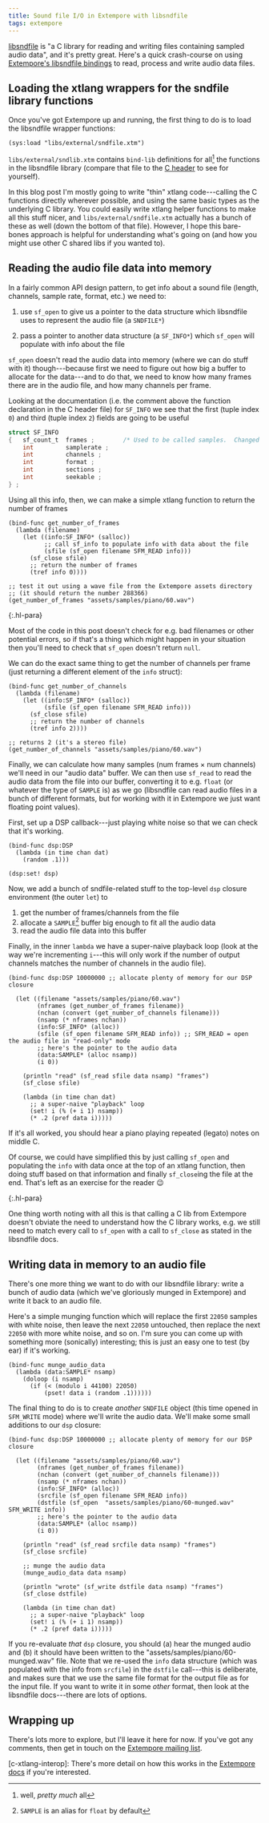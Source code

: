 ```yaml
---
title: Sound file I/O in Extempore with libsndfile
tags: extempore
---
```


[libsndfile](https://github.com/erikd/libsndfile/) is "a C library for reading
and writing files containing sampled audio data", and it's pretty great. Here's
a quick crash-course on using
[Extempore's libsndfile bindings](https://github.com/digego/extempore/blob/master/libs/external/sndfile.xtm)
to read, process and write audio data files.

## Loading the xtlang wrappers for the sndfile library functions

Once you've got Extempore up and running, the first thing to do is to load the
libsndfile wrapper functions:

```xtlang
(sys:load "libs/external/sndfile.xtm")
```

`libs/external/sndlib.xtm` contains `bind-lib` definitions for all[^pm-all] the
functions in the libsndfile library (compare that file to the
[C header](https://github.com/erikd/libsndfile/blob/master/src/sndfile.h.in) to
see for yourself).

[^pm-all]: well, _pretty much_ all

In this blog post I'm mostly going to write "thin" xtlang code---calling the C
functions directly wherever possible, and using the same basic types as the
underlying C library. You could easily write xtlang helper functions to make all
this stuff nicer, and `libs/external/sndfile.xtm` actually has a bunch of these
as well (down the bottom of that file). However, I hope this bare-bones approach
is helpful for understanding what's going on (and how you might use other C
shared libs if you wanted to).

## Reading the audio file data into memory

In a fairly common API design pattern, to get info about a sound file (length,
channels, sample rate, format, etc.) we need to:

1. use `sf_open` to give us a pointer to the data structure which libsndfile
   uses to represent the audio file (a `SNDFILE*`)

2. pass a pointer to another data structure (a `SF_INFO*`) which `sf_open` will
   populate with info about the file

`sf_open` doesn't read the audio data into memory (where we can do stuff with
it) though---because first we need to figure out how big a buffer to allocate
for the data---and to do that, we need to know how many frames there are in the
audio file, and how many channels per frame.

Looking at the documentation (i.e. the comment above the function declaration in
the C header file) for `SF_INFO` we see that the first (tuple index `0`) and
third (tuple index `2`) fields are going to be useful

```c
struct SF_INFO
{   sf_count_t  frames ;        /* Used to be called samples.  Changed to avoid confusion. */
    int         samplerate ;
    int         channels ;
    int         format ;
    int         sections ;
    int         seekable ;
} ;
```

Using all this info, then, we can make a simple xtlang function to return the
number of frames

```xtlang
(bind-func get_number_of_frames
  (lambda (filename)
    (let ((info:SF_INFO* (salloc))
          ;; call sf_info to populate info with data about the file
          (sfile (sf_open filename SFM_READ info)))
      (sf_close sfile)
      ;; return the number of frames
      (tref info 0))))

;; test it out using a wave file from the Extempore assets directory
;; (it should return the number 288366)
(get_number_of_frames "assets/samples/piano/60.wav")
```

{:.hl-para}

Most of the code in this post doesn't check for e.g. bad filenames or other
potential errors, so if that's a thing which might happen in your situation then
you'll need to check that `sf_open` doesn't return `null`.

We can do the exact same thing to get the number of channels per frame (just
returning a different element of the `info` struct):

```xtlang
(bind-func get_number_of_channels
  (lambda (filename)
    (let ((info:SF_INFO* (salloc))
          (sfile (sf_open filename SFM_READ info)))
      (sf_close sfile)
      ;; return the number of channels
      (tref info 2))))

;; returns 2 (it's a stereo file)
(get_number_of_channels "assets/samples/piano/60.wav")
```

Finally, we can calculate how many samples (num frames × num channels) we'll
need in our "audio data" buffer. We can then use `sf_read` to read the audio
data from the file into our buffer, converting it to e.g. `float` (or whatever
the type of `SAMPLE` is) as we go (libsndfile can read audio files in a bunch of
different formats, but for working with it in Extempore we just want floating
point values).

First, set up a DSP callback---just playing white noise so that we can check
that it's working.

```xtlang
(bind-func dsp:DSP
  (lambda (in time chan dat)
    (random .1)))

(dsp:set! dsp)
```

Now, we add a bunch of sndfile-related stuff to the top-level `dsp` closure
environment (the outer `let`) to

1. get the number of frames/channels from the file
2. allocate a `SAMPLE`[^sample] buffer big enough to fit all the audio data
3. read the audio file data into this buffer

Finally, in the inner `lambda` we have a super-naive playback loop (look at the
way we're incrementing `i`---this will only work if the number of output
channels matches the number of channels in the audio file).

[^sample]: `SAMPLE` is an alias for `float` by default

```xtlang
(bind-func dsp:DSP 10000000 ;; allocate plenty of memory for our DSP closure

  (let ((filename "assets/samples/piano/60.wav")
        (nframes (get_number_of_frames filename))
        (nchan (convert (get_number_of_channels filename)))
        (nsamp (* nframes nchan))
        (info:SF_INFO* (alloc))
        (sfile (sf_open filename SFM_READ info)) ;; SFM_READ = open the audio file in "read-only" mode
        ;; here's the pointer to the audio data
        (data:SAMPLE* (alloc nsamp))
        (i 0))

    (println "read" (sf_read sfile data nsamp) "frames")
    (sf_close sfile)

    (lambda (in time chan dat)
      ;; a super-naive "playback" loop
      (set! i (% (+ i 1) nsamp))
      (* .2 (pref data i)))))
```

If it's all worked, you should hear a piano playing repeated (legato) notes on
middle C.

Of course, we could have simplified this by just calling `sf_open` and
populating the `info` with data once at the top of an xtlang function, then
doing stuff based on that information and finally `sf_close`ing the file at the
end. That's left as an exercise for the reader 😉

{:.hl-para}

One thing worth noting with all this is that calling a C lib from Extempore
doesn't obviate the need to understand how the C library works, e.g. we still
need to match every call to `sf_open` with a call to `sf_close` as stated in the
libsndfile docs.

## Writing data in memory to an audio file

There's one more thing we want to do with our libsndfile library: write a bunch
of audio data (which we've gloriously munged in Extempore) and write it back to
an audio file.

Here's a simple munging function which will replace the first `22050` samples
with white noise, then leave the next `22050` untouched, then replace the next
`22050` with more white noise, and so on. I'm sure you can come up with
something more (sonically) interesting; this is just an easy one to test (by
ear) if it's working.

```xtlang
(bind-func munge_audio_data
  (lambda (data:SAMPLE* nsamp)
    (doloop (i nsamp)
      (if (< (modulo i 44100) 22050)
          (pset! data i (random .1))))))
```

The final thing to do is to create _another_ `SNDFILE` object (this time opened
in `SFM_WRITE` mode) where we'll write the audio data. We'll make some small
additions to our `dsp` closure:

```xtlang
(bind-func dsp:DSP 10000000 ;; allocate plenty of memory for our DSP closure

  (let ((filename "assets/samples/piano/60.wav")
        (nframes (get_number_of_frames filename))
        (nchan (convert (get_number_of_channels filename)))
        (nsamp (* nframes nchan))
        (info:SF_INFO* (alloc))
        (srcfile (sf_open filename SFM_READ info))
        (dstfile (sf_open  "assets/samples/piano/60-munged.wav" SFM_WRITE info))
        ;; here's the pointer to the audio data
        (data:SAMPLE* (alloc nsamp))
        (i 0))

    (println "read" (sf_read srcfile data nsamp) "frames")
    (sf_close srcfile)

    ;; munge the audio data
    (munge_audio_data data nsamp)

    (println "wrote" (sf_write dstfile data nsamp) "frames")
    (sf_close dstfile)

    (lambda (in time chan dat)
      ;; a super-naive "playback" loop
      (set! i (% (+ i 1) nsamp))
      (* .2 (pref data i)))))
```

If you re-evaluate _that_ `dsp` closure, you should (a) hear the munged audio
and (b) it should have been written to the "assets/samples/piano/60-munged.wav"
file. Note that we re-used the `info` data structure (which was populated with
the info from `srcfile`) in the `dstfile` call---this is deliberate, and makes
sure that we use the same file format for the output file as for the input file.
If you want to write it in some _other_ format, then look at the libsndfile
docs---there are lots of options.

## Wrapping up

There's lots more to explore, but I'll leave it here for now. If you've got any
comments, then get in touch on the
[Extempore mailing list](mailto:extemporelang@googlegroups.com).

[c-xtlang-interop]: There's more detail on how this works in the
[Extempore docs](https://extemporelang.github.io/docs/reference/c-xtlang-interop/)
if you're interested.
